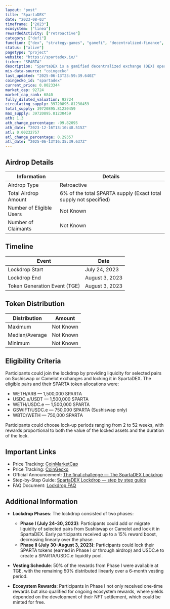 ```yaml
---
layout: "post"
title: "SpartaDEX"
date: "2023-08-03"
timeframe: ["2023"]
ecosystem: ["linea"]
rewardedActivity: ["retroactive"]
category: ["defi"]
function: ["dex", "strategy-games", "gamefi", "decentralized-finance", "defi", "launchpad"]
status: ["alive"]
pagetype: "project"
website: "https://spartadex.io/"
ticker: "SPARTA"
description: "SpartaDEX is a gamified decentralized exchange (DEX) operating on the Arbitrum network. It uniquely combines gaming elements with DeFi protocols, offering users advanced monetization opportunities and an engaging experience."
mis-data-source: "coingecko"
last_updated: "2025-06-13T23:59:39.640Z"
coingecko_id: "spartadex"
current_price: 0.0023344
market_cap: 92724
market_cap_rank: 6840
fully_diluted_valuation: 92724
circulating_supply: 39720895.81230459
total_supply: 39720895.81230459
max_supply: 39720895.81230459
ath: 1.3
ath_change_percentage: -99.82095
ath_date: "2023-12-16T13:10:48.515Z"
atl: 0.00232757
atl_change_percentage: 0.29357
atl_date: "2025-06-13T16:35:39.637Z"
---
```


## Airdrop Details

| Information              | Details                                                          |
| ------------------------ | ---------------------------------------------------------------- |
| Airdrop Type             | Retroactive                                                      |
| Total Airdrop Amount     | 6% of the total SPARTA supply (Exact total supply not specified) |
| Number of Eligible Users | Not Known                                                        |
| Number of Claimants      | Not Known                                                        |

## Timeline

| Event                        | Date           |
| ---------------------------- | -------------- |
| Lockdrop Start               | July 24, 2023  |
| Lockdrop End                 | August 3, 2023 |
| Token Generation Event (TGE) | August 3, 2023 |

## Token Distribution

| Distribution   | Amount    |
| -------------- | --------- |
| Maximum        | Not Known |
| Median/Average | Not Known |
| Minimum        | Not Known |

## Eligibility Criteria

Participants could join the lockdrop by providing liquidity for selected pairs on Sushiswap or Camelot exchanges and locking it in SpartaDEX. The eligible pairs and their SPARTA token allocations were:

- WETH/ARB — 1,500,000 SPARTA
- USDC.e/USDT — 1,500,000 SPARTA
- WETH/USDC.e — 1,500,000 SPARTA
- GSWIFT/USDC.e — 750,000 SPARTA (Sushiswap only)
- WBTC/WETH — 750,000 SPARTA

Participants could choose lock-up periods ranging from 2 to 52 weeks, with rewards proportional to both the value of the locked assets and the duration of the lock.

## Important Links

- Price Tracking: [CoinMarketCap](https://coinmarketcap.com/currencies/spartadex)
- Price Tracking: [CoinGecko](https://www.coingecko.com/en/coins/spartadex)
- Official Announcement: [The final challenge — The SpartaDEX Lockdrop](https://spartadex.medium.com/the-final-challenge-the-spartadex-lockdrop-7aa655eb9165)
- Step-by-Step Guide: [SpartaDEX Lockdrop — step by step guide](https://spartadex.medium.com/spartadex-lockdrop-step-by-step-guide-9f29c2e2577)
- FAQ Document: [Lockdrop FAQ](https://cdn.spartadex.io/lockdrop_faq.pdf)

## Additional Information

- **Lockdrop Phases**: The lockdrop consisted of two phases:

  - **Phase I (July 24–30, 2023)**: Participants could add or migrate liquidity of selected pairs from Sushiswap or Camelot and lock it in SpartaDEX. Early participants received up to a 15% reward boost, decreasing linearly over the phase.
  - **Phase II (July 30–August 3, 2023)**: Participants could lock their SPARTA tokens (earned in Phase I or through airdrop) and USDC.e to create a SPARTA/USDC.e liquidity pool.

- **Vesting Schedule**: 50% of the rewards from Phase I were available at TGE, with the remaining 50% distributed linearly over a 6-month vesting period.

- **Ecosystem Rewards**: Participants in Phase I not only received one-time rewards but also qualified for ongoing ecosystem rewards, where yields depended on the development of their NFT settlement, which could be minted for free.